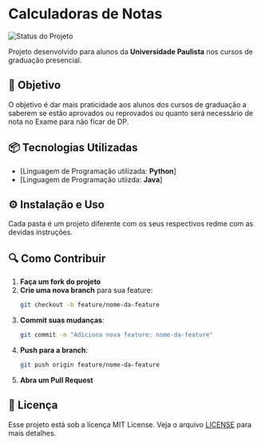 # Calculadoras de Notas 

![Status do Projeto](https://img.shields.io/badge/status-%20desenvolvido-green)

Projeto desenvolvido para alunos da **Universidade Paulista** nos cursos de graduação presencial.

## 📝 Objetivo

O objetivo é dar mais praticidade aos alunos dos cursos de graduação a saberem se estão aprovados ou reprovados ou quanto será necessário de nota no Exame para não ficar de DP.


## 📦 Tecnologias Utilizadas

- [Linguagem de Programação utilizada: **Python**]
- [Linguagem de Programação utiizda: **Java**]

## ⚙️ Instalação e Uso

Cada pasta é um projeto diferente com os seus respectivos redme com as devidas instruções.

## 🔍 Como Contribuir

1. **Faça um fork do projeto**
2. **Crie uma nova branch** para sua feature:
    ```bash
    git checkout -b feature/nome-da-feature
    ```
3. **Commit suas mudanças**:
    ```bash
    git commit -m "Adiciona nova feature: nome-da-feature"
    ```
4. **Push para a branch**:
    ```bash
    git push origin feature/nome-da-feature
    ```
5. **Abra um Pull Request**

## 📄 Licença

Esse projeto está sob a licença MIT License. Veja o arquivo [LICENSE](./LICENSE) para mais detalhes.

